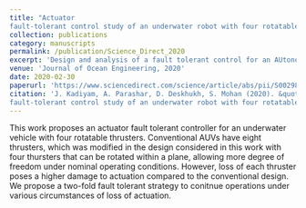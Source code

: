 ```yaml
---
title: "Actuator
fault-tolerant control study of an underwater robot with four rotatable thrusters"
collection: publications
category: manuscripts
permalink: /publication/Science_Direct_2020
excerpt: 'Design and analysis of a fault tolerant control for an AUtonomous Underwater Vehicle (AUV) with four rotatable thrusters'
venue: 'Journal of Ocean Engineering, 2020'
date: 2020-02-30
paperurl: 'https://www.sciencedirect.com/science/article/abs/pii/S0029801820300135'
citation: 'J. Kadiyam, A. Parashar, D. Deskhukh, S. Mohan (2020). &quot;Actuator
fault-tolerant control study of an underwater robot with four rotatable thrusters.&quot; <i>Journal of Ocean Engineering, Science Direct, 2020</i>.'
---
```


This work proposes an actuator fault tolerant controller for an underwater vehicle with four rotatable thrusters. Conventional AUVs have eight thrusters, which was modified in the design considered in this work with four thursters that can be rotated within a plane, allowing more degree of freedom under nominal operating conditions. However, loss of each thruster poses a higher damage to actuation compared to the conventional design. We propose a two-fold fault tolerant strategy to conitnue operations under various circumstances of loss of actuation. 